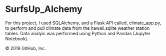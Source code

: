 # SurfsUp_Alchemy
For this project, I used SQLAlchemy, and a Flask API called, climate_app.py, to perform and pull climate data from the hawaii.sqlite weather station tables. Data analyis was performed using Python and Pandas (Jupyter Notebook).

© 2019 GitHub, Inc.
